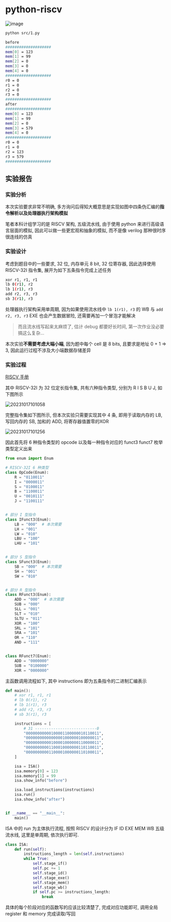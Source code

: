 
# python-riscv

![image](https://raw.githubusercontent.com/luzhixing12345/archlab/main/src/homework1.png)

```bash
python src/1.py
```

```bash
before
####################
mem[0] = 123
mem[1] = 99
mem[2] = 0
mem[3] = 0
mem[4] = 0
####################
r0 = 0
r1 = 0
r2 = 0
r3 = 0
####################
after
####################
mem[0] = 123
mem[1] = 99
mem[2] = 0
mem[3] = 579
mem[4] = 0
####################
r0 = 0
r1 = 0
r2 = 123
r3 = 579
####################
```

## 实验报告

### 实验分析

本次实验要求非常不明确, 多方询问后得知大概意思是实现如图中四条伪汇编的**指令解析以及处理器执行架构模拟**

笔者本科计组学习的是 RISCV 架构, 五级流水线, 由于使用 python 来进行高级语言层面的模拟, 因此可以做一些更宏观和抽象的模拟, 而不是像 verilog 那种很时序很连线的仿真

### 实验设计

考虑到题目中的一些要求, 32 位, 内存单元 8 bit, 32 位寄存器, 因此选择使用 RISCV-32I 指令集, 展开为如下五条指令完成上述任务

```bash
xor r1, r1, r1
lb 0(r1), r2
lb 1(r1), r3
add r2, r3, r3
sb 3(r1), r3
```

处理器执行架构采用单周期, 因为如果使用流水线中 `lb 1(r1), r3` 的 WB 与 `add r2, r3, r3` EXE 也会产生数据冒险, 还需要再加一个冒泡才能解决

> 而且流水线写起来太麻烦了, 估计 debug 都要好长时间, 第一次作业没必要搞这么复杂...

本次实验**不需要考虑大端小端**, 因为题中每个 cell 是 8 bits, 且要求是地址 0 + 1 => 3, 因此运行过程不涉及大小端数据存储差异

### 实验过程

[RISCV 手册](https://github.com/luzhixing12345/archlab/releases/download/v0.0.1/riscv-spec-20191213.pdf)

其中 RISCV-32I 为 32 位定长指令集, 共有六种指令类型, 分别为 R I S B U J, 如下图所示

![20231017101058](https://raw.githubusercontent.com/learner-lu/picbed/master/20231017101058.png)

完整指令集如下图所示, 但本次实验只需要实现其中 4 条, 即用于读取内存的 LB, 写回内存的 SB, 加和的 ADD, 将寄存器值置零的XOR

![20231017101256](https://raw.githubusercontent.com/learner-lu/picbed/master/20231017101256.png)

因此首先将 6 种指令类型的 opcode 以及每一种指令对应的 funct3 funct7 枚举类型定义出来

```python
from enum import Enum

# RISCV-32I 6 种类型
class OpCode(Enum):
    R = "0110011"
    I = "0000011"
    S = "0100011"
    B = "1100011"
    U = "0010111"
    J = "1100111"


# 部分 I 型指令
class IFunct3(Enum):
    LB = "000"  # 本次需要
    LH = "001"
    LW = "010"
    LBU = "100"
    LHU = "101"


# 部分 S 型指令
class SFunct3(Enum):
    SB = "000"  # 本次需要
    SH = "001"
    SW = "010"


# 部分 R 型指令
class RFunct3(Enum):
    ADD = "000"  # 本次需要
    SUB = "000"
    SLL = "001"
    SLT = "010"
    SLTU = "011"
    XOR = "100"
    SRL = "101"
    SRA = "101"
    OR = "110"
    AND = "111"


class RFunct7(Enum):
    ADD = "0000000"
    SUB = "0100000"
    XOR = "0000000"
```

主函数调用流程如下, 其中 instructions 即为五条指令的二进制汇编表示

```python
def main():
    # xor r1, r1, r1
    # lb 0(r1), r2
    # lb 1(r1), r3
    # add r2, r3, r3
    # sb 3(r1), r3

    instructions = [
        # 31 ---------------------------0
        "00000000000100001100000010110011",
        "00000000000000001000000100000011",
        "00000000000100001000000110000011",
        "00000000001100010000000110110011",
        "00000000001100001000000110100011",
    ]

    isa = ISA()
    isa.memory[0] = 123
    isa.memory[1] = 99
    isa.show_info("before")

    isa.load_instructions(instructions)
    isa.run()
    isa.show_info("after")


if __name__ == "__main__":
    main()
```

ISA 中的 run 为主体执行流程, 按照 RISCV 的设计分为 IF ID EXE MEM WB 五级流水线, 这里是单周期, 依次执行即可.

```python
class ISA:
    def run(self):
        instructions_length = len(self.instructions)
        while True:
            self.stage_if()
            self.pc += 1
            self.stage_id()
            self.stage_exe()
            self.stage_mem()
            self.stage_wb()
            if self.pc >= instructions_length:
                break
```

具体的每个阶段对应的函数写的应该比较清楚了, 完成对应功能即可, 调用全局 register 和 memory 完成读取/写回
